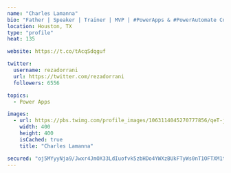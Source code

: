 ```yaml
---
name: "Charles Lamanna"
bio: "Father | Speaker | Trainer | MVP | #PowerApps & #PowerAutomate Community Super User | YouTuber Right-pointing triangle http://youtube.com/c/rezadorrani | Learn - Share - Clockwise rightwards and leftwards open circle arrows"
location: Houston, TX
type: "profile"
heat: 135

website: https://t.co/tAcqSdqguf

twitter:
  username: rezadorrani
  url: https://twitter.com/rezadorrani
  followers: 6556

topics:
  - Power Apps

images:
  - url: https://pbs.twimg.com/profile_images/1063114045270777856/qeT-jpWr_400x400.jpg
    width: 400
    height: 400
    isCached: true
    title: "Charles Lamanna"

secured: "oj5MYyyNja9/Jwxr4JmOX33LdIuofvk5zbHDo4YWXzBUkFTyWs0nT1OFTXM1trKg2N/P0cGztnToA1GaHdqoNgivpHUecrLBURpeGl9N+HFfmHVUcxjwngdXmwJkhsU13NR6XsToE4nQYWYYAoW1dBK9pARynGmjwDA2qMAKTnTUMg9/wvZr7HkMvQJzjDAUUAyodLSd/EdSD/QdhJ2YnbIe16l8p/y2rTtpq/v+U2ttGUHHhOlkWL1wMi30Yhef9vdiIDkVmSr3O+t2qBib5NTppkAZiE+/bDjWcKEBk/fQFIvlO/ZiocUOREwTGRdxpssDzyUv6LwxEtCh31kh/B7X9IQgf19HkkA4cnpTT4oomTRgftn1aU4gAnF+P6fWMnRFp/wxQ/B9NTW8zXTAizWs+QGRFt1jE6XPb8cHb2M=;myMi+lepWx5xeYoDOZN5nw=="
---
```


